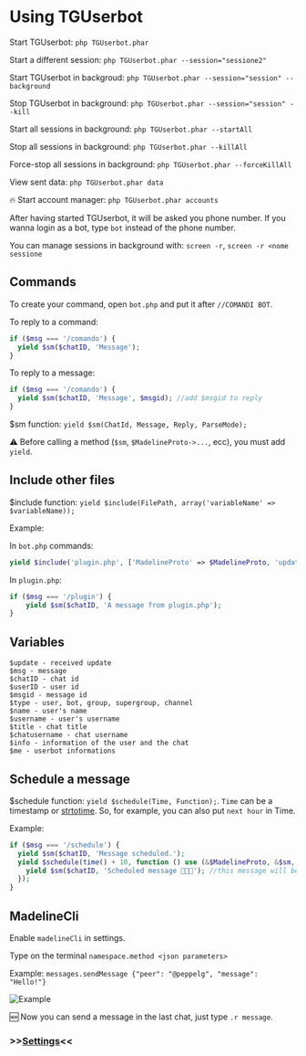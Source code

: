 # Using TGUserbot

Start TGUserbot: `php TGUserbot.phar`

Start a different session: `php TGUserbot.phar --session="sessione2"`

Start TGUserbot in backgroud: `php TGUserbot.phar --session="session" --background`

Stop TGUserbot in background: `php TGUserbot.phar --session="session" --kill`

Start all sessions in background: `php TGUserbot.phar --startAll`

Stop all sessions in background: `php TGUserbot.phar --killAll`

Force-stop all sessions in background: `php TGUserbot.phar --forceKillAll`

View sent data: `php TGUserbot.phar data`

🔥 Start account manager: `php TGUserbot.phar accounts`

After having started TGUserbot, it will be asked you phone number. If you wanna login as a bot, type `bot` instead of the phone number.

You can manage sessions in background with: `screen -r`, `screen -r <nome sessione`


## Commands
To create your command, open `bot.php` and put it after ``//COMANDI BOT``. 

To reply to a command:
```php
if ($msg === '/comando') {
  yield $sm($chatID, 'Message');
} 
```
To reply to a message:
```php
if ($msg === '/comando') {
  yield $sm($chatID, 'Message', $msgid); //add $msgid to reply
} 
```

$sm function: `yield $sm(ChatId, Message, Reply, ParseMode);`

⚠️ Before calling a method (`$sm`, `$MadelineProto->...`, ecc), you must add `yield`.


## Include other files
$include function: `yield $include(FilePath, array('variableName' => $variableName));`

Example: 

In `bot.php` commands:
```php
yield $include('plugin.php', ['MadelineProto' => $MadelineProto, 'update' => $update, 'chatID' => $chatID, 'msg' => $msg, 'sm' => $sm]);
```
In `plugin.php`:
```php
if ($msg === '/plugin') {
	yield $sm($chatID, 'A message from plugin.php');
}
```


## Variables
	$update - received update
	$msg - message
	$chatID - chat id
	$userID - user id
	$msgid - message id
	$type - user, bot, group, supergroup, channel
	$name - user's name
	$username - user's username
	$title - chat title
	$chatusername - chat username
	$info - information of the user and the chat
	$me - userbot informations

## Schedule a message
$schedule function: `yield $schedule(Time, Function);`. `Time` can be a timestamp or [strtotime](https://www.php.net/manual/en/function.strtotime.php). So, for example, you can also put `next hour` in Time.

Example:
```php
if ($msg === '/schedule') {
  yield $sm($chatID, 'Message scheduled.');
  yield $schedule(time() + 10, function () use (&$MadelineProto, &$sm, $chatID) {
    yield $sm($chatID, 'Scheduled message 🤩🤩🤩'); //this message will be sent after 10 seconds
  });
}
```

## MadelineCli
Enable `madelineCli` in settings.

Type on the terminal `namespace.method <json parameters>`

Example: `messages.sendMessage {"peer": "@peppelg", "message": "Hello!"}`

![Example](https://i.imgur.com/JppLzJk.png)

🆕 Now you can send a message in the last chat, just type `.r message`.


### >>[Settings](https://github.com/peppelg/TGUserbot/tree/master/docs/en/Settings.md)<<
